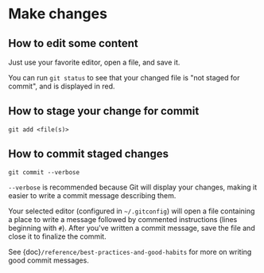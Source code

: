 # Make changes

## How to edit some content

Just use your favorite editor, open a file, and save it.

You can run `git status` to see that your changed file is "not staged for commit", and
is displayed in red.


## How to stage your change for commit

```
git add <file(s)>
```


## How to commit staged changes

```
git commit --verbose
```

`--verbose` is recommended because Git will display your changes, making it easier to
write a commit message describing them.

Your selected editor (configured in `~/.gitconfig`) will open a file containing a place
to write a message followed by commented instructions (lines beginning with `#`). After
you've written a commit message, save the file and close it to finalize the commit.

See {doc}`/reference/best-practices-and-good-habits` for more on writing good
commit messages.
